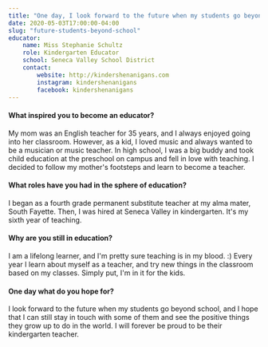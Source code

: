 ```yaml
---
title: "One day, I look forward to the future when my students go beyond school"
date: 2020-05-03T17:00:00-04:00
slug: "future-students-beyond-school"
educator:
    name: Miss Stephanie Schultz
    role: Kindergarten Educator
    school: Seneca Valley School District
    contact:
        website: http://kindershenanigans.com
        instagram: kindershenanigans
        facebook: kindershenanigans
---
```


#### What inspired you to become an educator?

My mom was an English teacher for 35 years, and I always enjoyed going into her classroom. However, as a kid, I loved music and always wanted to be a musician or music teacher. In high school, I was a big buddy and took child education at the preschool on campus and fell in love with teaching. I decided to follow my mother's footsteps and learn to become a teacher.

#### What roles have you had in the sphere of education?

I began as a fourth grade permanent substitute teacher at my alma mater, South Fayette. Then, I was hired at Seneca Valley in kindergarten. It's my sixth year of teaching.

#### Why are you still in education?

I am a lifelong learner, and I'm pretty sure teaching is in my blood. :) Every year I learn about myself as a teacher, and try new things in the classroom based on my classes. Simply put, I'm in it for the kids.

#### One day what do you hope for?

I look forward to the future when my students go beyond school, and I hope that I can still stay in touch with some of them and see the positive things they grow up to do in the world. I will forever be proud to be their kindergarten teacher.

